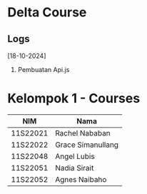 # Delta Course

## Logs

[18-10-2024]

<ol>
  <li> Pembuatan Api.js
</ol>

# Kelompok 1 - Courses

| NIM      | Nama                |
| -------- | ------------------- |
| 11S22021 | Rachel Nababan      |
| 11S22022 | Grace Simanullang   |
| 11S22048 | Angel Lubis         |
| 11S22051 | Nadia Sirait        |
| 11S22052 | Agnes Naibaho       |
